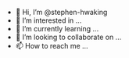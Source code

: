 - 👋 Hi, I’m @stephen-hwaking
- 👀 I’m interested in ...
- 🌱 I’m currently learning ...
- 💞️ I’m looking to collaborate on ...
- 📫 How to reach me ...

<!---
stephen-hwaking/stephen-hwaking is a ✨ special ✨ repository because its `README.md` (this file) appears on your GitHub profile.
You can click the Preview link to take a look at your changes.
--->
